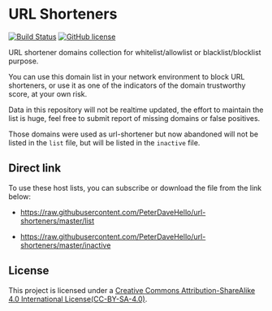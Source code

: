 # URL Shorteners

[![Build Status](https://img.shields.io/travis/com/PeterDaveHello/url-shorteners/master.svg?style=flat-square)](https://app.travis-ci.com/PeterDaveHello/url-shorteners)
[![GitHub license](https://img.shields.io/github/license/PeterDaveHello/url-shorteners?style=flat-square)](https://github.com/PeterDaveHello/url-shorteners/blob/master/LICENSE)

URL shortener domains collection for whitelist/allowlist or blacklist/blocklist purpose.

You can use this domain list in your network environment to block URL shorteners, or use it as one of the indicators of the domain trustworthy score, at your own risk.

Data in this repository will not be realtime updated, the effort to maintain the list is huge, feel free to submit report of missing domains or false positives.

Those domains were used as url-shortener but now abandoned will not be listed in the `list` file, but will be listed in the `inactive` file.

## Direct link

To use these host lists, you can subscribe or download the file from the link below:

- https://raw.githubusercontent.com/PeterDaveHello/url-shorteners/master/list

- https://raw.githubusercontent.com/PeterDaveHello/url-shorteners/master/inactive

## License

This project is licensed under a [Creative Commons Attribution-ShareAlike 4.0 International License(CC-BY-SA-4.0)](https://creativecommons.org/licenses/by-sa/4.0/).
